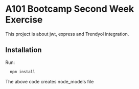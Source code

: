 

# A101 Bootcamp Second Week Exercise

This project is about jwt, express and Trendyol integration.


## Installation

Run:

```bash
  npm install
```

The above code creates node_models file
